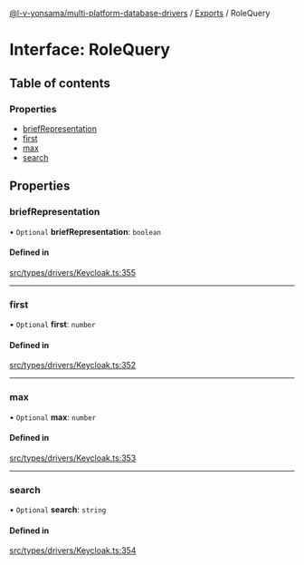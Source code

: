 [@l-v-yonsama/multi-platform-database-drivers](../README.md) / [Exports](../modules.md) / RoleQuery

# Interface: RoleQuery

## Table of contents

### Properties

- [briefRepresentation](RoleQuery.md#briefrepresentation)
- [first](RoleQuery.md#first)
- [max](RoleQuery.md#max)
- [search](RoleQuery.md#search)

## Properties

### briefRepresentation

• `Optional` **briefRepresentation**: `boolean`

#### Defined in

[src/types/drivers/Keycloak.ts:355](https://github.com/l-v-yonsama/db-drivers/blob/9c8d668/src/types/drivers/Keycloak.ts#L355)

___

### first

• `Optional` **first**: `number`

#### Defined in

[src/types/drivers/Keycloak.ts:352](https://github.com/l-v-yonsama/db-drivers/blob/9c8d668/src/types/drivers/Keycloak.ts#L352)

___

### max

• `Optional` **max**: `number`

#### Defined in

[src/types/drivers/Keycloak.ts:353](https://github.com/l-v-yonsama/db-drivers/blob/9c8d668/src/types/drivers/Keycloak.ts#L353)

___

### search

• `Optional` **search**: `string`

#### Defined in

[src/types/drivers/Keycloak.ts:354](https://github.com/l-v-yonsama/db-drivers/blob/9c8d668/src/types/drivers/Keycloak.ts#L354)
